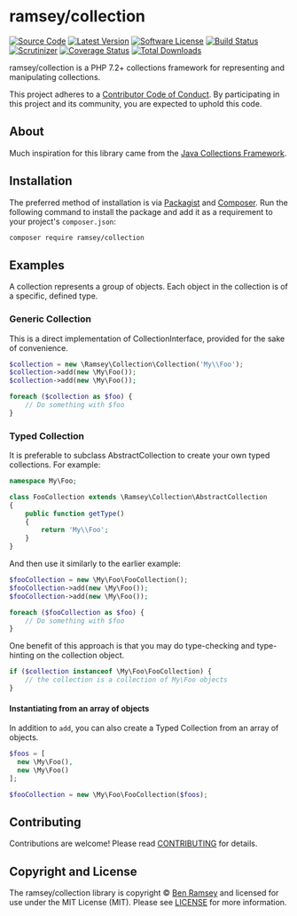 # ramsey/collection

[![Source Code][badge-source]][source]
[![Latest Version][badge-release]][release]
[![Software License][badge-license]][license]
[![Build Status][badge-build]][build]
[![Scrutinizer][badge-quality]][quality]
[![Coverage Status][badge-coverage]][coverage]
[![Total Downloads][badge-downloads]][downloads]

ramsey/collection is a PHP 7.2+ collections framework for representing and manipulating collections.

This project adheres to a [Contributor Code of Conduct][conduct]. By participating in this project and its community, you are expected to uphold this code.


## About

Much inspiration for this library came from the [Java Collections Framework][java].


## Installation

The preferred method of installation is via [Packagist][] and [Composer][]. Run
the following command to install the package and add it as a requirement to
your project's `composer.json`:

```bash
composer require ramsey/collection
```


## Examples

A collection represents a group of objects. Each object in the collection is of a specific, defined type.

### Generic Collection
This is a direct implementation of CollectionInterface, provided for the sake of convenience.
``` php
$collection = new \Ramsey\Collection\Collection('My\\Foo');
$collection->add(new \My\Foo());
$collection->add(new \My\Foo());

foreach ($collection as $foo) {
    // Do something with $foo
}
```

### Typed Collection
It is preferable to subclass AbstractCollection to create your own typed collections. For example:

``` php
namespace My\Foo;

class FooCollection extends \Ramsey\Collection\AbstractCollection
{
    public function getType()
    {
        return 'My\\Foo';
    }
}
```

And then use it similarly to the earlier example:

``` php
$fooCollection = new \My\Foo\FooCollection();
$fooCollection->add(new \My\Foo());
$fooCollection->add(new \My\Foo());

foreach ($fooCollection as $foo) {
    // Do something with $foo
}
```

One benefit of this approach is that you may do type-checking and type-hinting on the collection object.

``` php
if ($collection instanceof \My\Foo\FooCollection) {
    // the collection is a collection of My\Foo objects
}
```

#### Instantiating from an array of objects
In addition to `add`, you can also create a Typed Collection from an array of objects.

``` php
$foos = [
  new \My\Foo(),
  new \My\Foo()
];

$fooCollection = new \My\Foo\FooCollection($foos);
```

## Contributing

Contributions are welcome! Please read [CONTRIBUTING][] for details.


## Copyright and License

The ramsey/collection library is copyright © [Ben Ramsey](https://benramsey.com/) and licensed for use under the MIT License (MIT). Please see [LICENSE][] for more information.



[conduct]: https://github.com/ramsey/collection/blob/master/CODE_OF_CONDUCT.md
[java]: http://docs.oracle.com/javase/8/docs/technotes/guides/collections/index.html
[packagist]: https://packagist.org/packages/ramsey/collection
[composer]: http://getcomposer.org/
[apidocs]: http://docs.benramsey.com/ramsey-collection/latest/
[contributing]: https://github.com/ramsey/collection/blob/master/CONTRIBUTING.md

[badge-source]: http://img.shields.io/badge/source-ramsey/collection-blue.svg?style=flat-square
[badge-release]: https://img.shields.io/github/release/ramsey/collection.svg?style=flat-square
[badge-license]: https://img.shields.io/badge/license-MIT-brightgreen.svg?style=flat-square
[badge-build]: https://img.shields.io/travis/ramsey/collection/master.svg?style=flat-square
[badge-quality]: https://img.shields.io/scrutinizer/g/ramsey/collection/master.svg?style=flat-square
[badge-coverage]: https://img.shields.io/coveralls/ramsey/collection/master.svg?style=flat-square
[badge-downloads]: https://img.shields.io/packagist/dt/ramsey/collection.svg?style=flat-square

[source]: https://github.com/ramsey/collection
[release]: https://github.com/ramsey/collection/releases
[license]: https://github.com/ramsey/collection/blob/master/LICENSE
[build]: https://travis-ci.org/ramsey/collection
[hhvm]: http://hhvm.h4cc.de/package/ramsey/collection
[quality]: https://scrutinizer-ci.com/g/ramsey/collection/
[coverage]: https://coveralls.io/r/ramsey/collection?branch=master
[downloads]: https://packagist.org/packages/ramsey/collection
